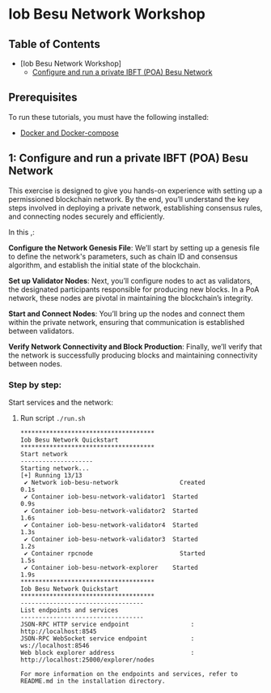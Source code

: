 # Iob Besu Network Workshop

## Table of Contents

- [Iob Besu Network Workshop]
  - [ Configure and run a private IBFT (POA) Besu Network](./README.md/#configure-and-run-a-private-ibft-poa-besu-network)


## Prerequisites

To run these tutorials, you must have the following installed:

- [Docker and Docker-compose](https://docs.docker.com/compose/install/)

## 1: Configure and run a private IBFT (POA) Besu Network
This exercise is designed to give you hands-on experience with setting up a permissioned blockchain network. By the end, you’ll understand the key steps involved in deploying a private network, establishing consensus rules, and connecting nodes securely and efficiently.

In this ,:

**Configure the Network Genesis File**: We’ll start by setting up a genesis file to define the network's parameters, such as chain ID and consensus algorithm, and establish the initial state of the blockchain.

**Set up Validator Nodes**: Next, you’ll configure nodes to act as validators, the designated participants responsible for producing new blocks. In a PoA network, these nodes are pivotal in maintaining the blockchain’s integrity.

**Start and Connect Nodes**: You’ll bring up the nodes and connect them within the private network, ensuring that communication is established between validators.

**Verify Network Connectivity and Block Production**: Finally, we’ll verify that the network is successfully producing blocks and maintaining connectivity between nodes.

### Step by step:

Start services and the network:
1. Run script `./run.sh`
    ```
    *************************************
    Iob Besu Network Quickstart
    *************************************
    Start network
    --------------------
    Starting network...
    [+] Running 13/13
     ✔ Network iob-besu-network                 Created                                                                                                                                                                                                                        0.1s 
     ✔ Container iob-besu-network-validator1  Started                                                                                                                                                                                                                        0.9s 
     ✔ Container iob-besu-network-validator2  Started                                                                                                                                                                                                                        1.6s 
     ✔ Container iob-besu-network-validator4  Started                                                                                                                                                                                                                        1.3s 
     ✔ Container iob-besu-network-validator3  Started                                                                                                                                                                                                                        1.2s 
     ✔ Container rpcnode                        Started                                                                                                                                                                                                                        1.5s 
     ✔ Container iob-besu-network-explorer    Started                                                                                                                                                                                                                        1.9s 
    *************************************
    Iob Besu Network Quickstart 
    *************************************
    ----------------------------------
    List endpoints and services
    ----------------------------------
    JSON-RPC HTTP service endpoint                 : http://localhost:8545
    JSON-RPC WebSocket service endpoint            : ws://localhost:8546
    Web block explorer address                     : http://localhost:25000/explorer/nodes
    
    For more information on the endpoints and services, refer to README.md in the installation directory.
    ```
